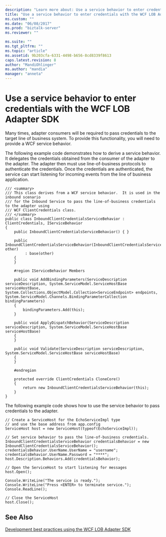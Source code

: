 ```yaml
---
description: "Learn more about: Use a service behavior to enter credentials with the WCF LOB Adapter SDK"
title: "Use a service behavior to enter credentials with the WCF LOB Adapter SDK | Microsoft Docs"
ms.custom: ""
ms.date: "06/08/2017"
ms.prod: "biztalk-server"
ms.reviewer: ""

ms.suite: ""
ms.tgt_pltfrm: ""
ms.topic: "article"
ms.assetid: 9b203cfa-6331-4498-b656-8cd8339f8613
caps.latest.revision: 8
author: "MandiOhlinger"
ms.author: "mandia"
manager: "anneta"
---
```

# Use a service behavior to enter credentials with the WCF LOB Adapter SDK
Many times, adapter consumers will be required to pass credentials to the target line of business system. To provide this functionality, you will need to provide a WCF service behavior.  
  
 The following example code demonstrates how to derive a service behavior. It delegates the credentials obtained from the consumer of the adapter to the adapter. The adapter then must use line-of-business protocols to authenticate the credentials. Once the credentials are authenticated, the service can start listening for incoming events from the line of business application.  
  
```  
/// <summary>  
/// This class derives from a WCF service behavior.  It is used in the inbound scenario  
/// for the Inbound Service to pass the line-of-business credentials to the adapter using  
/// WCF ClientCredentials class.  
/// </summary>  
public class InboundClientCredentialsServiceBehavior : ClientCredentials, IServiceBehavior  
{  
    public InboundClientCredentialsServiceBehavior() { }  
  
    public InboundClientCredentialsServiceBehavior(InboundClientCredentialsServiceBehavior other)  
         : base(other)  
    {  
    }  
  
    #region IServiceBehavior Members  
  
    public void AddBindingParameters(ServiceDescription serviceDescription, System.ServiceModel.ServiceHostBase serviceHostBase, System.Collections.ObjectModel.Collection<ServiceEndpoint> endpoints, System.ServiceModel.Channels.BindingParameterCollection bindingParameters)  
    {  
        bindingParameters.Add(this);  
    }  
  
    public void ApplyDispatchBehavior(ServiceDescription serviceDescription, System.ServiceModel.ServiceHostBase serviceHostBase)  
    {  
    }  
  
    public void Validate(ServiceDescription serviceDescription, System.ServiceModel.ServiceHostBase serviceHostBase)  
    {  
    }  
  
    #endregion  
  
    protected override ClientCredentials CloneCore()  
    {  
        return new InboundClientCredentialsServiceBehavior(this);  
    }  
}  
```  
  
 The following example code shows how to use the service behavior to pass credentials to the adapter.  
  
```  
// Create a ServiceHost for the EchoServiceImpl type  
// and use the base address from app.config  
ServiceHost host = new ServiceHost(typeof(EchoServiceImpl));  
  
// Set service behavior to pass the line-of-business credentials.  
InboundClientCredentialsServiceBehavior credentialsBehavior = new InboundClientCredentialsServiceBehavior();  
credentialsBehavior.UserName.UserName = "username";  
credentialsBehavior.UserName.Password = "****";  
host.Description.Behaviors.Add(credentialsBehavior);  
  
// Open the ServiceHost to start listening for messages  
host.Open();  
  
Console.WriteLine("The service is ready.");  
Console.WriteLine("Press <ENTER> to terminate service.");  
Console.ReadLine();  
  
// Close the ServiceHost  
host.Close();  
```  
  
## See Also  
 [Development best practices using the WCF LOB Adapter SDK](../../adapters-and-accelerators/wcf-lob-adapter-sdk/development-best-practices-using-the-wcf-lob-adapter-sdk.md)
